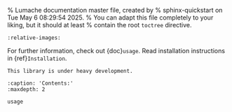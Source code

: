 % Lumache documentation master file, created by
% sphinx-quickstart on Tue May  6 08:29:54 2025.
% You can adapt this file completely to your liking, but it should at least
% contain the root `toctree` directive.

```{include} ../../README.md
:relative-images:
```

For further information, check out {doc}`usage`.
Read installation instructions in {ref}`Installation`.

```{warning}
This library is under heavy development.
```

```{toctree}
:caption: 'Contents:'
:maxdepth: 2

usage
```
